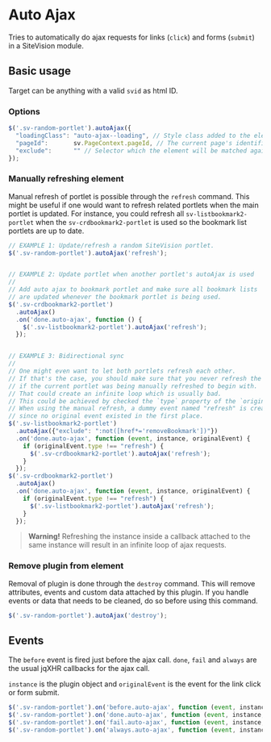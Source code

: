 Auto Ajax
=========

Tries to automatically do ajax requests for links (`click`) and forms (`submit`) in a SiteVision module.

## Basic usage

Target can be anything with a valid `svid` as html ID.

### Options

```js
$('.sv-random-portlet').autoAjax({
  "loadingClass": "auto-ajax--loading", // Style class added to the element before the ajax call is fired and removed afterwards.
  "pageId":       sv.PageContext.pageId, // The current page's identifier.
  "exclude":      "" // Selector which the element will be matched against. If a match occur, no ajax request will be made.
});
```

### Manually refreshing element

Manual refresh of portlet is possible through the `refresh` command. This might be useful if one would want to refresh related portlets when the main portlet is updated. For instance, you could refresh all `sv-listbookmark2-portlet` when the `sv-crdbookmark2-portlet` is used so the bookmark list portlets are up to date.

```js
// EXAMPLE 1: Update/refresh a random SiteVision portlet.
$('.sv-random-portlet').autoAjax('refresh');


// EXAMPLE 2: Update portlet when another portlet's autoAjax is used
//
// Add auto ajax to bookmark portlet and make sure all bookmark lists
// are updated whenever the bookmark portlet is being used.
$('.sv-crdbookmark2-portlet')
  .autoAjax()
  .on('done.auto-ajax', function () {
    $('.sv-listbookmark2-portlet').autoAjax('refresh');
  });


// EXAMPLE 3: Bidirectional sync
//
// One might even want to let both portlets refresh each other.
// If that's the case, you should make sure that you never refresh the other portlet
// if the current portlet was being manually refreshed to begin with.
// That could create an infinite loop which is usually bad.
// This could be achieved by checked the `type` property of the `originalEvent`.
// When using the manual refresh, a dummy event named "refresh" is created
// since no original event existed in the first place.
$('.sv-listbookmark2-portlet')
  .autoAjax({"exclude": ":not([href*='removeBookmark'])"})
  .on('done.auto-ajax', function (event, instance, originalEvent) {
    if (originalEvent.type !== "refresh") {
      $('.sv-crdbookmark2-portlet').autoAjax('refresh');
    }
  });
$('.sv-crdbookmark2-portlet')
  .autoAjax()
  .on('done.auto-ajax', function (event, instance, originalEvent) {
    if (originalEvent.type !== "refresh") {
      $('.sv-listbookmark2-portlet').autoAjax('refresh');
    }
  });

```

> **Warning!** Refreshing the instance inside a callback attached to the same instance will result in an infinite loop of ajax requests.

### Remove plugin from element

Removal of plugin is done through the `destroy` command. This will remove attributes, events and custom data attached by this plugin. If you handle events or data that needs to be cleaned, do so before using this command.

```js
$('.sv-random-portlet').autoAjax('destroy');
```

## Events

The `before` event is fired just before the ajax call. `done`, `fail` and `always` are the usual jqXHR callbacks for the ajax call.

`instance` is the plugin object and `originalEvent` is the event for the link click or form submit.


```js
$('.sv-random-portlet').on('before.auto-ajax', function (event, instance, originalEvent) {});
$('.sv-random-portlet').on('done.auto-ajax', function (event, instance, originalEvent, data, textStatus, jqXHR) {});
$('.sv-random-portlet').on('fail.auto-ajax', function (event, instance, originalEvent, jqXHR, textStatus, errorThrown) {});
$('.sv-random-portlet').on('always.auto-ajax', function (event, instance, originalEvent, dataOrJqXHR, textStatus, jqXHROrErrorThrown) {});

```
